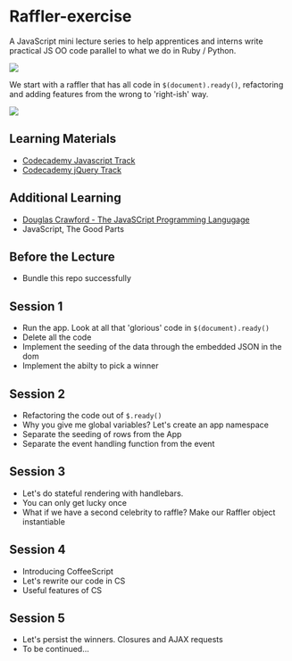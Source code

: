 Raffler-exercise
================

A JavaScript mini lecture series to help apprentices and interns write practical JS OO code parallel to what we do in Ruby / Python.  

![](http://cl.ly/image/2Z3B18100q2K/Screen%20Shot%202014-06-05%20at%2016.17.38.png)

We start with a raffler that has all code in `$(document).ready()`, refactoring and adding features from the wrong to 'right-ish' way. 

![](https://i.imgflip.com/9dnln.jpg)

## Learning Materials 

- [Codecademy Javascript Track](http://www.codecademy.com/en/tracks/javascript)
- [Codecademy jQuery Track](http://www.codecademy.com/tracks/jquery)

## Additional Learning
- [Douglas Crawford - The JavaSCript Programming Langugage](https://www.youtube.com/watch?v=v2ifWcnQs6M)
- JavaScript, The Good Parts 

## Before the Lecture
- Bundle this repo successfully 

## Session 1 
- Run the app. Look at all that 'glorious' code in `$(document).ready()`
- Delete all the code
- Implement the seeding of the data through the embedded JSON in the dom
- Implement the abilty to pick a winner

## Session 2 
- Refactoring the code out of `$.ready()`
- Why you give me global variables? Let's create an app namespace
- Separate the seeding of rows from the App 
- Separate the event handling function from the event 

## Session 3 
- Let's do stateful rendering with handlebars.
- You can only get lucky once
- What if we have a second celebrity to raffle? Make our Raffler object instantiable

## Session 4 
- Introducing CoffeeScript
- Let's rewrite our code in CS
- Useful features of CS 


## Session 5 
- Let's persist the winners. Closures and AJAX requests
- To be continued... 
